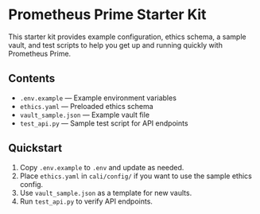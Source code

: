 # Prometheus Prime Starter Kit

This starter kit provides example configuration, ethics schema, a sample vault, and test scripts to help you get up and running quickly with Prometheus Prime.

## Contents
- `.env.example` — Example environment variables
- `ethics.yaml` — Preloaded ethics schema
- `vault_sample.json` — Example vault file
- `test_api.py` — Sample test script for API endpoints

## Quickstart
1. Copy `.env.example` to `.env` and update as needed.
2. Place `ethics.yaml` in `cali/config/` if you want to use the sample ethics config.
3. Use `vault_sample.json` as a template for new vaults.
4. Run `test_api.py` to verify API endpoints.

